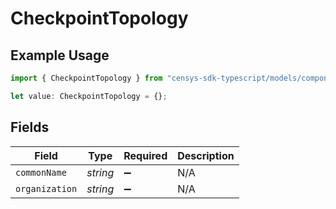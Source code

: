 # CheckpointTopology

## Example Usage

```typescript
import { CheckpointTopology } from "censys-sdk-typescript/models/components";

let value: CheckpointTopology = {};
```

## Fields

| Field              | Type               | Required           | Description        |
| ------------------ | ------------------ | ------------------ | ------------------ |
| `commonName`       | *string*           | :heavy_minus_sign: | N/A                |
| `organization`     | *string*           | :heavy_minus_sign: | N/A                |